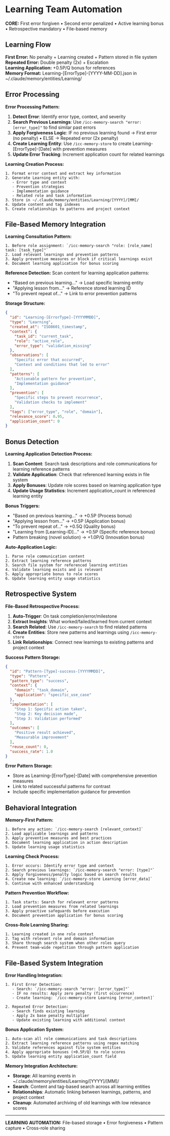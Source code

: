 # Learning Team Automation

**CORE:** First error forgiven • Second error penalized • Active learning bonus • Retrospective mandatory • File-based memory

## Learning Flow

**First Error:** No penalty + Learning created + Pattern stored in file system  
**Repeated Error:** Double penalty (2x) + Escalation  
**Learning Application:** +0.5P/Q bonus for references  
**Memory Format:** Learning-[ErrorType]-[YYYY-MM-DD].json in ~/.claude/memory/entities/Learning/

## Error Processing

**Error Processing Pattern:**
1. **Detect Error**: Identify error type, context, and severity
2. **Search Previous Learnings**: Use `/icc-memory-search "error: [error_type]"` to find similar past errors
3. **Apply Forgiveness Logic**: IF no previous learning found → First error (no penalty) • ELSE → Repeated error (2x penalty)
4. **Create Learning Entity**: Use `/icc-memory-store` to create Learning-[ErrorType]-[Date] with prevention measures
5. **Update Error Tracking**: Increment application count for related learnings

**Learning Creation Process:**
```
1. Format error context and extract key information
2. Generate Learning entity with:
   - Error type and context
   - Prevention strategies
   - Implementation guidance
   - Related role and task information
3. Store in ~/.claude/memory/entities/Learning/[YYYY]/[MM]/
4. Update content and tag indexes
5. Create relationships to patterns and project context
```

## File-Based Memory Integration

**Learning Consultation Pattern:**
```
1. Before role assignment: `/icc-memory-search "role: [role_name] task: [task_type]"`
2. Load relevant learnings and prevention patterns
3. Apply preventive measures or block if critical learnings exist
4. Document learning application for bonus scoring
```

**Reference Detection:** Scan content for learning application patterns:
- "Based on previous learning..." → Load specific learning entity
- "Applying lesson from..." → Reference stored learning ID  
- "To prevent repeat of..." → Link to error prevention patterns

**Storage Structure:**
```json
{
  "id": "Learning-[ErrorType]-[YYYYMMDD]",
  "type": "Learning",
  "created_at": "ISO8601_timestamp",
  "context": {
    "task_id": "current_task",
    "role": "active_role", 
    "error_type": "validation_missing"
  },
  "observations": [
    "Specific error that occurred",
    "Context and conditions that led to error"
  ],
  "patterns": [
    "Actionable pattern for prevention",
    "Implementation guidance"
  ],
  "prevention": [
    "Specific steps to prevent recurrence",
    "Validation checks to implement"
  ],
  "tags": ["error_type", "role", "domain"],
  "relevance_score": 0.95,
  "application_count": 0
}
```

## Bonus Detection

**Learning Application Detection Process:**
1. **Scan Content**: Search task descriptions and role communications for learning reference patterns
2. **Validate Application**: Check that referenced learning exists in file system
3. **Apply Bonuses**: Update role scores based on learning application type
4. **Update Usage Statistics**: Increment application_count in referenced learning entity

**Bonus Triggers:**
- "Based on previous learning..." → +0.5P (Process bonus)
- "Applying lesson from..." → +0.5P (Application bonus)  
- "To prevent repeat of..." → +0.5Q (Quality bonus)
- "Learning from [Learning-ID]..." → +0.5P (Specific reference bonus)
- Pattern breaking (novel solution) → +1.0P/Q (Innovation bonus)

**Auto-Application Logic:**
```
1. Parse role communication content
2. Extract learning reference patterns
3. Search file system for referenced learning entities
4. Validate learning exists and is relevant
5. Apply appropriate bonus to role scores
6. Update learning entity usage statistics
```

## Retrospective System

**File-Based Retrospective Process:**
1. **Auto-Trigger**: On task completion/error/milestone
2. **Extract Insights**: What worked/failed/learned from current context
3. **Search Related**: Use `/icc-memory-search` to find related patterns
4. **Create Entities**: Store new patterns and learnings using `/icc-memory-store`
5. **Link Relationships**: Connect new learnings to existing patterns and project context

**Success Pattern Storage:**
```json
{
  "id": "Pattern-[Type]-success-[YYYYMMDD]",
  "type": "Pattern",
  "pattern_type": "success",
  "context": {
    "domain": "task_domain",
    "application": "specific_use_case"
  },
  "implementation": [
    "Step 1: Specific action taken",
    "Step 2: Key decision made",
    "Step 3: Validation performed"
  ],
  "outcomes": [
    "Positive result achieved",
    "Measurable improvement"
  ],
  "reuse_count": 0,
  "success_rate": 1.0
}
```

**Error Pattern Storage:**
- Store as Learning-[ErrorType]-[Date] with comprehensive prevention measures
- Link to related successful patterns for contrast
- Include specific implementation guidance for prevention

## Behavioral Integration

**Memory-First Pattern:**
```
1. Before any action: `/icc-memory-search [relevant_context]`
2. Load applicable learnings and patterns
3. Apply preventive measures and best practices
4. Document learning application in action description
5. Update learning usage statistics
```

**Learning Check Process:**
```
1. Error occurs: Identify error type and context
2. Search previous learnings: `/icc-memory-search "error: [type]"`
3. Apply forgiveness/penalty logic based on search results
4. Create new learning: `/icc-memory-store Learning [error_data]`
5. Continue with enhanced understanding
```

**Pattern Prevention Workflow:**
```
1. Task starts: Search for relevant error patterns
2. Load prevention measures from related learnings
3. Apply proactive safeguards before execution
4. Document prevention application for bonus scoring
```

**Cross-Role Learning Sharing:**
```
1. Learning created in one role context
2. Tag with relevant role and domain information
3. Share through search system when other roles query
4. Prevent team-wide repetition through pattern application
```

## File-Based System Integration

**Error Handling Integration:**
```
1. First Error Detection:
   - Search: `/icc-memory-search "error: [error_type]"`
   - IF no results: Apply zero penalty (first occurrence)
   - Create learning: `/icc-memory-store Learning [error_context]`

2. Repeated Error Detection:
   - Search finds existing learning
   - Apply 2x base penalty multiplier
   - Update existing learning with additional context
```

**Bonus Application System:**
```
1. Auto-scan all role communications and task descriptions
2. Extract learning reference patterns using regex matching
3. Validate references against file system entities
4. Apply appropriate bonuses (+0.5P/Q) to role scores
5. Update learning entity application_count field
```

**Memory Integration Architecture:**
- **Storage**: All learning events in ~/.claude/memory/entities/Learning/[YYYY]/[MM]/
- **Search**: Content and tag-based search across all learning entities  
- **Relationships**: Automatic linking between learnings, patterns, and project context
- **Cleanup**: Automated archiving of old learnings with low relevance scores

---
**LEARNING AUTOMATION:** File-based storage • Error forgiveness • Pattern capture • Cross-role sharing